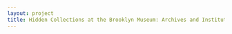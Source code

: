 ```yaml
--- 
layout: project 
title: Hidden Collections at the Brooklyn Museum: Archives and Institutional Files
---
```




